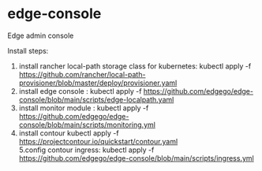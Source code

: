 # edge-console
Edge admin console

Install steps:

1. install rancher local-path storage class for kubernetes:
  kubectl apply -f https://github.com/rancher/local-path-provisioner/blob/master/deploy/provisioner.yaml
2. install edge console :
  kubectl apply -f https://github.com/edgego/edge-console/blob/main/scripts/edge-localpath.yaml
3. install monitor module :
  kubectl apply -f https://github.com/edgego/edge-console/blob/main/scripts/monitoring.yml
4. install contour
  kubectl apply -f https://projectcontour.io/quickstart/contour.yaml    
5.config contour ingress:
  kubectl apply -f https://github.com/edgego/edge-console/blob/main/scripts/ingress.yml

